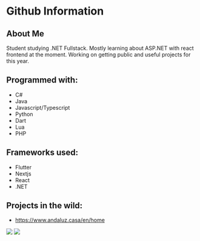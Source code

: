 # Github Information

## About Me
Student studying .NET Fullstack. Mostly learning about ASP.NET with react frontend at the moment. Working on getting public and useful projects for this year.

## Programmed with:
- C#
- Java
- Javascript/Typescript
- Python
- Dart
- Lua
- PHP

## Frameworks used:
- Flutter
- Nextjs
- React
- .NET

## Projects in the wild:
- https://www.andaluz.casa/en/home

<picture>
<!-- github stats -->
  <source
    srcset="https://github-readme-stats.vercel.app/api?username=janne022&show_icons=true&theme=dracula"
    media="(prefers-color-scheme: dark)"
  />
  <source
    srcset="https://github-readme-stats.vercel.app/api?username=janne022&show_icons=true&theme=catppuccin_latte"
    media="(prefers-color-scheme: light), (prefers-color-scheme: no-preference)"
  />
  <img src="https://github-readme-stats.vercel.app/api?username=janne022&show_icons=true" />
</picture>
<picture>
  <!-- languages used -->
  <source
    srcset="https://github-readme-stats.vercel.app/api/top-langs?username=janne022&show_icons=true&theme=dracula&layout=donut"
    media="(prefers-color-scheme: dark)"
  />
  <source
    srcset="https://github-readme-stats.vercel.app/api/top-langs?username=janne022&show_icons=true&theme=catppuccin_latte&layout=donut"
    media="(prefers-color-scheme: light), (prefers-color-scheme: no-preference)"
  />
  <img src="https://github-readme-stats.vercel.app/api/top-langs?username=janne022&show_icons=true&layout=donut" />
</picture>
